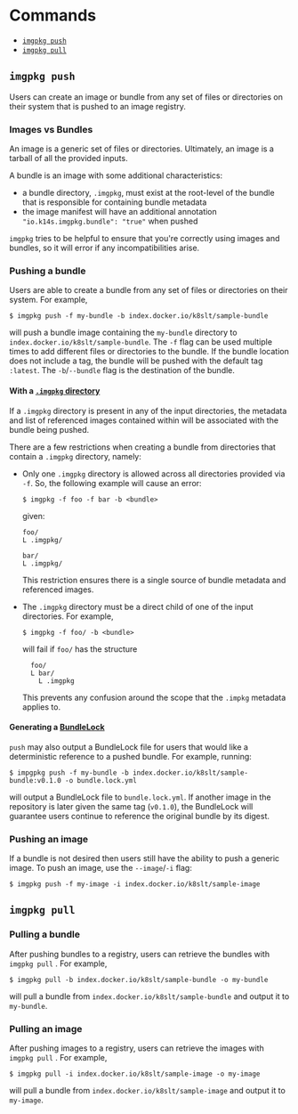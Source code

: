 # Commands

- [`imgpkg push`](#imgpkg-push)
- [`imgpkg pull`](#imgpkg-pull)

## `imgpkg push`

Users can create an image or bundle from any set of files or directories on their system that is pushed to an image registry.

### Images vs Bundles

An image is a generic set of files or directories. Ultimately, an image is a tarball of all the provided inputs.

A bundle is an image with some additional characteristics:
- a bundle directory, `.imgpkg`, must exist at the root-level of the bundle that is responsible for containing bundle metadata
- the image manifest will have an additional annotation `"io.k14s.imgpkg.bundle": "true"` when pushed

`imgpkg` tries to be helpful to ensure that you're correctly using images and bundles, so it will error if any incompatibilities arise.

### Pushing a bundle

Users are able to create a bundle from any set of files or directories on their system. For example,

`$ imgpkg push -f my-bundle -b index.docker.io/k8slt/sample-bundle`

will push a bundle image containing the `my-bundle` directory to `index.docker.io/k8slt/sample-bundle`.
The `-f` flag can be used multiple times to add different files or directories to the bundle. If the bundle location does not include a tag, the bundle will be pushed with the default tag `:latest`. The `-b`/`--bundle` flag is the destination of the bundle. 

#### With a [`.imgpkg` directory](resources.md#imgpkg-directory)
If a `.imgpkg` directory is present in any of the input directories, the metadata and list of referenced images contained within will be associated with the bundle being pushed.

There are a few restrictions when creating a bundle from directories that contain a `.imgpkg` directory, namely:

* Only one `.imgpkg` directory is allowed across all directories provided via `-f`. So, the following example will cause an error:

  `$ imgpkg -f foo -f bar -b <bundle>`

  given:

  ```
  foo/
  L .imgpkg/

  bar/
  L .imgpkg/
  ```

  This restriction ensures there is a single source of bundle metadata and referenced images.

* The `.imgpkg` directory must be a direct child of one of the input directories. For example,

  `$ imgpkg -f foo/ -b <bundle>`

  will fail if `foo/` has the structure

  ```
    foo/
    L bar/
      L .imgpkg
  ```
  
  This prevents any confusion around the scope that the `.impkg` metadata applies to.

#### Generating a [BundleLock](resources.md#bundlelock)

`push` may also output a BundleLock file for users that would like a deterministic reference to a pushed bundle. For example, running:

`$ impgpkg push -f my-bundle -b index.docker.io/k8slt/sample-bundle:v0.1.0 -o
bundle.lock.yml`

will output a BundleLock file to `bundle.lock.yml`. If another image in the repository is later given the same tag (`v0.1.0`), the BundleLock will guarantee users continue to reference the original bundle by its digest.

### Pushing an image

If a bundle is not desired then users still have the ability to push a generic image. To push an image, use the `--image`/`-i` flag:

`$ imgpkg push -f my-image -i index.docker.io/k8slt/sample-image`

## `imgpkg pull`

### Pulling a bundle

After pushing bundles to a registry, users can retrieve the bundles with `imgpkg pull` . For example,

`$ imgpkg pull -b index.docker.io/k8slt/sample-bundle -o my-bundle`

will pull a bundle from `index.docker.io/k8slt/sample-bundle` and output it to `my-bundle`.

### Pulling an image

After pushing images to a registry, users can retrieve the images with `imgpkg pull` . For example,

`$ imgpkg pull -i index.docker.io/k8slt/sample-image -o my-image`

will pull a bundle from `index.docker.io/k8slt/sample-image` and output it to `my-image`.